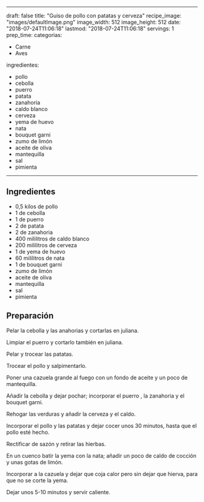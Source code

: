 
---
draft: false
title: "Guiso de pollo con patatas y cerveza"
recipe_image: "images/defaultImage.png"
image_width: 512
image_height: 512
date: "2018-07-24T11:06:18"
lastmod: "2018-07-24T11:06:18"
servings: 1
prep_time: 
categorias:
  - Carne
  - Aves

ingredientes:
  - pollo
  - cebolla
  - puerro
  - patata
  - zanahoria
  - caldo blanco
  - cerveza
  - yema de huevo
  - nata
  - bouquet garni
  - zumo de limón
  - aceite de oliva
  - mantequilla
  - sal
  - pimienta
---

## Ingredientes
- 0,5 kilos de pollo
- 1  de cebolla
- 1  de puerro
- 2  de patata
- 2  de zanahoria
- 400 mililitros de caldo blanco
- 200 mililitros de cerveza
- 1  de yema de huevo
- 60 mililitros de nata
- 1  de bouquet garni
- zumo de limón
- aceite de oliva
- mantequilla
- sal
- pimienta

## Preparación
Pelar la cebolla y las anahorias y cortarlas en juliana.

Limpiar el puerro y cortarlo también en juliana.

Pelar y trocear las patatas.

Trocear el pollo y salpimentarlo.

Poner una cazuela grande al fuego con un fondo de aceite y un poco de mantequilla.

Añadir la cebolla y dejar pochar; incorporar el puerro , la zanahoria y el bouquet garni.

Rehogar las verduras y añadir la cerveza y el caldo.

Incorporar el pollo y las patatas y dejar cocer unos 30 minutos, hasta que el pollo esté hecho.

Rectificar de sazón y retirar las hierbas.

En un cuenco batir la yema con la nata; añadir un poco de caldo de cocción y unas gotas de limón.

Incorporar a la cazuela y dejar que coja calor pero sin dejar que hierva, para que no se corte la yema.

Dejar unos 5-10 minutos y servir caliente.


